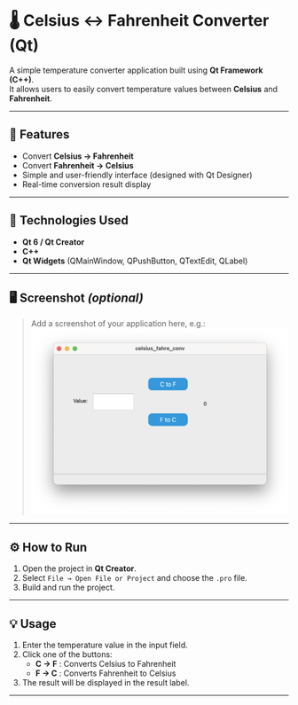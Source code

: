 # 🌡️ Celsius ↔ Fahrenheit Converter (Qt)

A simple temperature converter application built using **Qt Framework (C++)**.  
It allows users to easily convert temperature values between **Celsius** and **Fahrenheit**.

---

## 🚀 Features
- Convert **Celsius → Fahrenheit**  
- Convert **Fahrenheit → Celsius**  
- Simple and user-friendly interface (designed with Qt Designer)  
- Real-time conversion result display  

---

## 🧠 Technologies Used
- **Qt 6 / Qt Creator**  
- **C++**  
- **Qt Widgets** (QMainWindow, QPushButton, QTextEdit, QLabel)

---

## 🖥️ Screenshot *(optional)*
> Add a screenshot of your application here, e.g.:  
> ![App Screenshot](sshot.png)

---

## ⚙️ How to Run
1. Open the project in **Qt Creator**.  
2. Select `File → Open File or Project` and choose the `.pro` file.  
3. Build and run the project.  

---

## 💡 Usage
1. Enter the temperature value in the input field.  
2. Click one of the buttons:
   - **C → F** : Converts Celsius to Fahrenheit  
   - **F → C** : Converts Fahrenheit to Celsius  
3. The result will be displayed in the result label.


---


